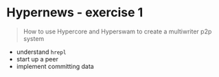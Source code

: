 # Hypernews - exercise 1

> How to use Hypercore and Hyperswam to create a multiwriter p2p system

* understand `hrepl`
* start up a peer
* implement committing data
